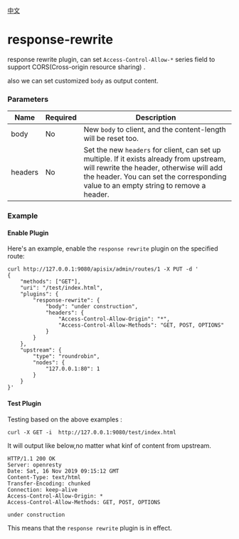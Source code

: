 <!--
#
# Licensed to the Apache Software Foundation (ASF) under one or more
# contributor license agreements.  See the NOTICE file distributed with
# this work for additional information regarding copyright ownership.
# The ASF licenses this file to You under the Apache License, Version 2.0
# (the "License"); you may not use this file except in compliance with
# the License.  You may obtain a copy of the License at
#
#     http://www.apache.org/licenses/LICENSE-2.0
#
# Unless required by applicable law or agreed to in writing, software
# distributed under the License is distributed on an "AS IS" BASIS,
# WITHOUT WARRANTIES OR CONDITIONS OF ANY KIND, either express or implied.
# See the License for the specific language governing permissions and
# limitations under the License.
#
-->

[中文](response-rewrite-cn.md)
# response-rewrite

response rewrite plugin, can set `Access-Control-Allow-*` series field to support CORS(Cross-origin resource sharing) .

also we can set customized `body` as output content.

### Parameters
|Name    |Required|Description|
|-------         |-----|------|
|body          |No| New `body` to client, and the content-length will be reset too.|
|headers             |No| Set the new `headers` for client, can set up multiple. If it exists already from upstream, will rewrite the header, otherwise will add the header. You can set the corresponding value to an empty string to remove a header. |

### Example

#### Enable Plugin
Here's an example, enable the `response rewrite` plugin on the specified route:

```shell
curl http://127.0.0.1:9080/apisix/admin/routes/1 -X PUT -d '
{
    "methods": ["GET"],
    "uri": "/test/index.html",
    "plugins": {
        "response-rewrite": {
            "body": "under construction",
            "headers": {
                "Access-Control-Allow-Origin": "*",
                "Access-Control-Allow-Methods": "GET, POST, OPTIONS"
            }
        }
    },
    "upstream": {
        "type": "roundrobin",
        "nodes": {
            "127.0.0.1:80": 1
        }
    }
}'
```

#### Test Plugin
Testing based on the above examples :
```shell
curl -X GET -i  http://127.0.0.1:9080/test/index.html
```

It will output like below,no matter what kinf of content from upstream.
```
HTTP/1.1 200 OK
Server: openresty
Date: Sat, 16 Nov 2019 09:15:12 GMT
Content-Type: text/html
Transfer-Encoding: chunked
Connection: keep-alive
Access-Control-Allow-Origin: *
Access-Control-Allow-Methods: GET, POST, OPTIONS

under construction
```

This means that the `response rewrite` plugin is in effect.